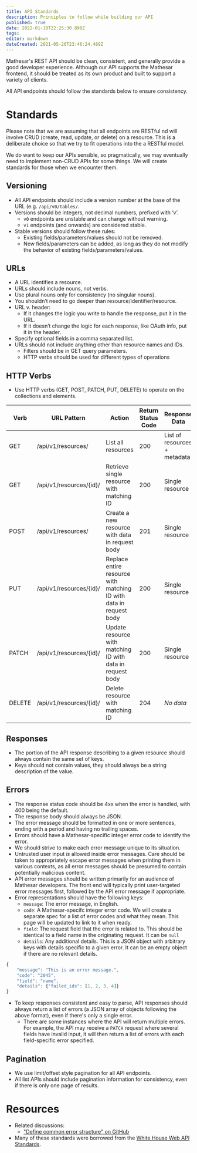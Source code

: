 ```yaml
---
title: API Standards
description: Principles to follow while building our API
published: true
date: 2022-01-10T22:25:30.898Z
tags: 
editor: markdown
dateCreated: 2021-05-26T23:46:24.489Z
---
```


Mathesar's REST API should be clean, consistent, and generally provide a good developer experience. Although our API supports the Mathesar frontend, it should be treated as its own product and built to support a variety of clients.

All API endpoints should follow the standards below to ensure consistency.

# Standards

Please note that we are assuming that all endpoints are RESTful nd will involve CRUD (create, read, update, or delete) on a resource. This is a deliberate choice so that we try to fit operations into the a RESTful model.

We do want to keep our APIs sensible, so pragmatically, we may eventually need to implement non-CRUD APIs for some things. We will create standards for those when we encounter them.

## Versioning
- All API endpoints should include a version number at the base of the URL (e.g. `/api/v0/tables/`.
- Versions should be integers, not decimal numbers, prefixed with ‘v’.
	- `v0` endpoints are unstable and can change without warning.
	- `v1` endpoints (and onwards) are considered stable. 
- Stable versions should follow these rules:
  - Existing fields/parameters/values should not be removed.
  - New fields/parameters can be added, as long as they do not modify the behavior of existing fields/parameters/values.

## URLs
- A URL identifies a resource.
- URLs should include nouns, not verbs.
- Use plural nouns only for consistency (no singular nouns).
- You shouldn’t need to go deeper than resource/identifier/resource.
- URL v. header:
  - If it changes the logic you write to handle the response, put it in the URL.
  - If it doesn’t change the logic for each response, like OAuth info, put it in the header.
- Specify optional fields in a comma separated list.
- URLs should not include anything other than resource names and IDs.
	- Filters should be in GET query parameters.
  - HTTP verbs should be used for different types of operations

## HTTP Verbs
- Use HTTP verbs (GET, POST, PATCH, PUT, DELETE) to operate on the collections and elements.

| **Verb** | **URL Pattern**         | **Action**                                                         | **Return Status Code** | **Response Data**            |
|----------|-------------------------|--------------------------------------------------------------------|------------------------|------------------------------|
| GET      | /api/v1/resources/      | List all resources                                                 | 200                    | List of resources + metadata |
| GET      | /api/v1/resources/{id}/ | Retrieve single resource with matching ID                          | 200                    | Single resource              |
| POST     | /api/v1/resources/      | Create a new resource with data in request body                    | 201                    | Single resource              |
| PUT      | /api/v1/resources/{id}/ | Replace entire resource with matching ID with data in request body | 200                    | Single resource              |
| PATCH    | /api/v1/resources/{id}/ | Update resource with matching ID with data in request body         | 200                    | Single resource              |
| DELETE   | /api/v1/resources/{id}/ | Delete resource with matching ID                                   | 204                    | *No data*                    |

## Responses

- The portion of the API response describing to a given resource should always contain the same set of keys.
- Keys should not contain values, they should always be a string description of the value.

## Errors
- The response status code should be 4xx when the error is handled, with 400 being the default.
- The response body should always be JSON.
- The error message should be formatted in one or more sentences, ending with a period and having no trailing spaces.
- Errors should have a Mathesar-specific integer error code to identify the error.
- We should strive to make each error message unique to its situation.
- Untrusted user input _is_ allowed inside error messages. Care should be taken to appropriately escape error messages when printing them in various contexts, as all error messages should be presumed to contain potentially malicious content.
- API error messages should be written primarily for an audience of Mathesar developers. The front end will typically print user-targeted error messages first, followed by the API error message if appropriate.
- Error representations should have the following keys:
   - `message`: The error message, in English.
   - `code`: A Mathesar-specifc integer error code. We will create a separate spec for a list of error codes and what they mean. This page will be updated to link to it when ready.
   - `field`: The request field that the error is related to. This should be identical to a field name in the originating request. It can be `null`
   - `details`: Any additional details. This is a JSON object with arbitrary keys with details specific to a given error. It can be an empty object if there are no relevant details.
```javascript
{
    "message": "This is an error message.",
    "code": "2045",
    "field": "name",
    "details": {"failed_ids": [1, 2, 3, 4]}
}
```
- To keep responses consistent and easy to parse, API responses should always return a list of errors (a JSON array of objects following the above format), even if there's only a single error.
  - There are some instances where the API will return multiple errors. For example, the API may receive a `PATCH` request where several fields have invalid input, it will then return a list of errors with each field-specific error specified.
  
## Pagination
- We use limit/offset style pagination for all API endpoints.
- All list APIs should include pagination information for consistency, even if there is only one page of results.

# Resources
- Related discussions:
  - ["Define common error structure" on GitHub](https://github.com/centerofci/mathesar/issues/560)
- Many of these standards were borrowed from the [White House Web API Standards](https://github.com/WhiteHouse/api-standards).